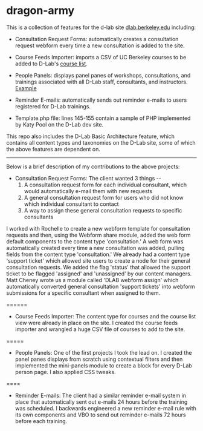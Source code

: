 dragon-army
===========
This is a collection of features for the d-lab site [dlab.berkeley.edu](http://dlab.berkeley.edu) including:  

+ Consultation Request Forms: automatically creates a consultation request webform every time a new consultation is added to the site.  

+ Course Feeds Importer: imports a CSV of UC Berkeley courses to be added to D-Lab's [course list](http://dlab.berkeley.edu/course-list).  

+ People Panels: displays panel panes of workshops, consultations, and trainings associated with all D-Lab staff, consultants, and instructors. [Example](http://dlab.berkeley.edu/people/zawadi-rucks-ahidiana)  

+ Reminder E-mails: automatically sends out reminder e-mails to users registered for D-Lab trainings.  

+ Template.php file: lines 145-155 contain a sample of PHP implemented by Katy Pool on the D-Lab dev site. 

This repo also includes the D-Lab Basic Architecture feature, which contains all content types and taxonomies on the D-Lab site, some of which the above features are dependent on.    

-------
Below is a brief description of my contributions to the above projects:  

+ Consultation Request Forms: The client wanted 3 things --  
     1. A consultation request form for each individual consultant, which would automatically e-mail them with new requests  
     2. A general consultation request form for users who did not know which individual consultant to contact  
     3. A way to assign these general consultation requests to specific consultants  

I worked with Rochelle to create a new webform template for consultation requests and then, using the Webform share module, added the web form default components to the content type 'consultation.' A web form was automatically created every time a new consultation was added, pulling fields from the content type 'consultation.' We already had a content type 'support ticket' which allowed site users to create a node for their general consultation requests. We added the flag 'status' that allowed the support ticket to be flagged 'assigned' and 'unassigned' by our content managers. Matt Cheney wrote us a module called 'DLAB webform assign' which automatically converted general consultation 'support tickets' into webform submissions for a specific consultant when assigned to them.  

======

+ Course Feeds Importer: The content type for courses and the course list view were already in place on the site. I created the course feeds importer and wrangled a huge CSV file of courses to add to the site.  

=====

+ People Panels: One of the first projects I took the lead on. I created the panel panes displays from scratch using contextual filters and then implemented the mini-panels module to create a block for every D-Lab person page. I also applied CSS tweaks.  

====

+ Reminder E-mails: The client had a similar reminder e-mail system in place that automatically sent out e-mails 24 hours before the training was scheduled. I backwards engineered a new reminder e-mail rule with its own components and VBO to send out reminder e-mails 72 hours before each training.

